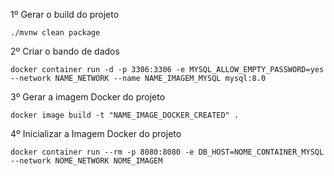 1º Gerar o build do projeto 
            
    ./mvnw clean package 

2º Criar o bando de dados 

    docker container run -d -p 3306:3306 -e MYSQL_ALLOW_EMPTY_PASSWORD=yes --network NAME_NETWORK --name NAME_IMAGEM_MYSQL mysql:8.0

3º Gerar a imagem Docker do projeto 

    docker image build -t "NAME_IMAGE_DOCKER_CREATED" .

4º Inicializar a Imagem Docker do projeto

    docker container run --rm -p 8080:8080 -e DB_HOST=NOME_CONTAINER_MYSQL --network NOME_NETWORK NOME_IMAGEM